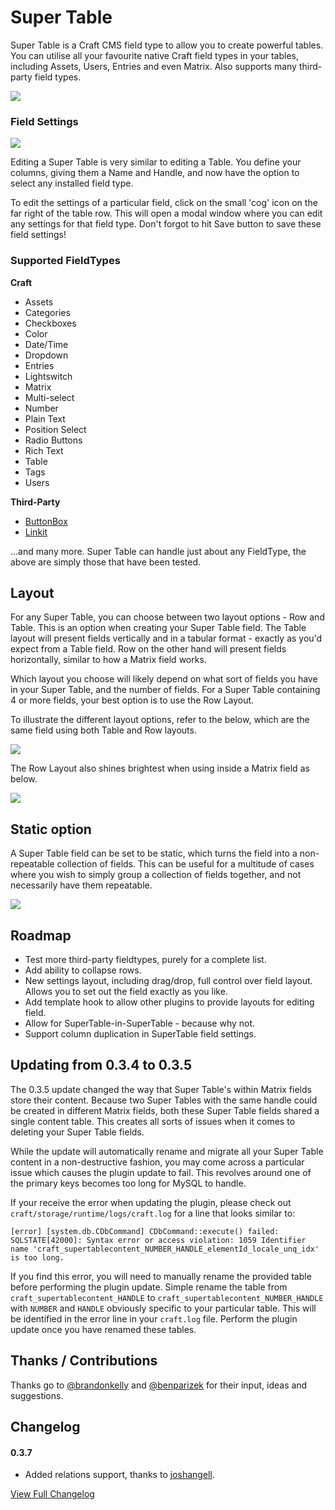 # Super Table

Super Table is a Craft CMS field type to allow you to create powerful tables. You can utilise all your favourite native Craft field types in your tables, including Assets, Users, Entries and even Matrix. Also supports many third-party field types.

<img src="https://raw.githubusercontent.com/engram-design/SuperTable/master/screenshots/input.png" />


### Field Settings

<img src="https://raw.githubusercontent.com/engram-design/SuperTable/master/screenshots/settings.png" />

Editing a Super Table is very similar to editing a Table. You define your columns, giving them a Name and Handle, and now have the option to select any installed field type.

To edit the settings of a particular field, click on the small 'cog' icon on the far right of the table row. This will open a modal window where you can edit any settings for that field type. Don't forgot to hit Save button to save these field settings!


### Supported FieldTypes

**Craft**

* Assets
* Categories
* Checkboxes
* Color
* Date/Time
* Dropdown
* Entries
* Lightswitch
* Matrix
* Multi-select
* Number
* Plain Text
* Position Select
* Radio Buttons
* Rich Text
* Table
* Tags
* Users

**Third-Party**

* [ButtonBox](https://github.com/supercool/Button-Box)
* [Linkit](https://github.com/fruitstudios/LinkIt)

...and many more. Super Table can handle just about any FieldType, the above are simply those that have been tested.


## Layout

For any Super Table, you can choose between two layout options - Row and Table. This is an option when creating your Super Table field. The Table layout will present fields vertically and in a tabular format - exactly as you'd expect from a Table field. Row on the other hand will present fields horizontally, similar to how a Matrix field works.

Which layout you choose will likely depend on what sort of fields you have in your Super Table, and the number of fields. For a Super Table containing 4 or more fields, your best option is to use the Row Layout.

To illustrate the different layout options, refer to the below, which are the same field using both Table and Row layouts.

<img src="https://raw.githubusercontent.com/engram-design/SuperTable/master/screenshots/layouts.png" />

The Row Layout also shines brightest when using inside a Matrix field as below.

<img src="https://raw.githubusercontent.com/engram-design/SuperTable/master/screenshots/rowLayout.png" />


## Static option

A Super Table field can be set to be static, which turns the field into a non-repeatable collection of fields. This can be useful for a multitude of cases where you wish to simply group a collection of fields together, and not necessarily have them repeatable.

<img src="https://raw.githubusercontent.com/engram-design/SuperTable/master/screenshots/static.png" />


## Roadmap

- Test more third-party fieldtypes, purely for a complete list.
- Add ability to collapse rows.
- New settings layout, including drag/drop, full control over field layout. Allows you to set out the field exactly as you like.
- Add template hook to allow other plugins to provide layouts for editing field.
- Allow for SuperTable-in-SuperTable - because why not.
- Support column duplication in SuperTable field settings.


## Updating from 0.3.4 to 0.3.5
The 0.3.5 update changed the way that Super Table's within Matrix fields store their content. Because two Super Tables with the same handle could be created in different Matrix fields, both these Super Table fields shared a single content table. This creates all sorts of issues when it comes to deleting your Super Table fields.

While the update will automatically rename and migrate all your Super Table content in a non-destructive fashion, you may come across a particular issue which causes the plugin update to fail. This revolves around one of the primary keys becomes too long for MySQL to handle.

If your receive the error when updating the plugin, please check out `craft/storage/runtime/logs/craft.log` for a line that looks similar to:

```
[error] [system.db.CDbCommand] CDbCommand::execute() failed: SQLSTATE[42000]: Syntax error or access violation: 1059 Identifier name 'craft_supertablecontent_NUMBER_HANDLE_elementId_locale_unq_idx' is too long.
```

If you find this error, you will need to manually rename the provided table before performing the plugin update. Simple rename the table from `craft_supertablecontent_HANDLE` to `craft_supertablecontent_NUMBER_HANDLE` with `NUMBER` and `HANDLE` obviously specific to your particular table. This will be identified in the error line in your `craft.log` file. Perform the plugin update once you have renamed these tables.


## Thanks / Contributions

Thanks go to [@brandonkelly](https://github.com/brandonkelly) and [@benparizek](https://github.com/benparizek) for their input, ideas and suggestions.


## Changelog

#### 0.3.7

- Added relations support, thanks to [joshangell](https://github.com/joshangell).


[View Full Changelog](https://github.com/engram-design/SuperTable/blob/master/CHANGELOG.md)
